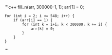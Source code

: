 '''c++
fill_n(arr, 300000-1, 1);
	arr[1] = 0;

	for (int i = 2; i <= 548; i++) {
		if (arr[i] == 1) {
			for (int k = i+i; k < 300000; k += i) {
				arr[k] = 0;
			}
		}
	}
'''
